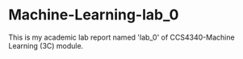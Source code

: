 # Machine-Learning-lab_0

This is my academic lab report named 'lab_0' of CCS4340-Machine Learning (3C) module.
